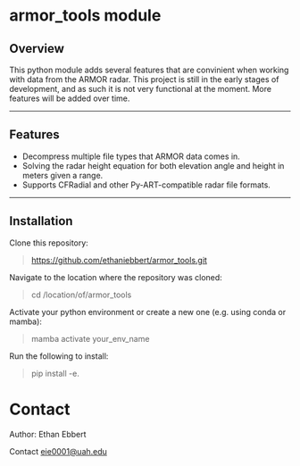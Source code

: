 # armor_tools module

## Overview
This python module adds several features that are convinient when working with data from the ARMOR radar. This project is still in the early stages of development, and as such it is not very functional at the moment. More features will be added over time.

---

## Features
- Decompress multiple file types that ARMOR data comes in.
- Solving the radar height equation for both elevation angle and height in meters given a range.
- Supports CFRadial and other Py-ART-compatible radar file formats.

---

## Installation

Clone this repository:

> https://github.com/ethaniebbert/armor_tools.git

Navigate to the location where the repository was cloned:

> cd /location/of/armor_tools

Activate your python environment or create a new one (e.g. using conda or mamba):

> mamba activate your_env_name

Run the following to install:

> pip install -e.


# Contact
Author: Ethan Ebbert

Contact eie0001@uah.edu
